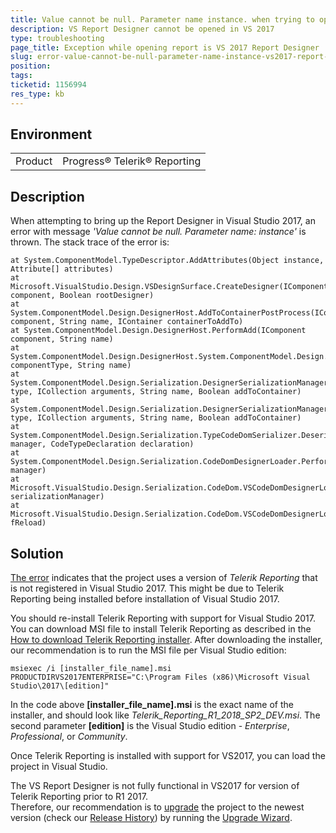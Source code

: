 ```yaml
---
title: Value cannot be null. Parameter name instance. when trying to open the Report Designer in Visual Studio 2017
description: VS Report Designer cannot be opened in VS 2017
type: troubleshooting
page_title: Exception while opening report is VS 2017 Report Designer
slug: error-value-cannot-be-null-parameter-name-instance-vs2017-report-designer
position: 
tags: 
ticketid: 1156994
res_type: kb
---
```


## Environment
<table>
	<tr>
		<td>Product</td>
		<td>Progress® Telerik® Reporting</td>
	</tr>
</table>


## Description
When attempting to bring up the Report Designer in  Visual Studio 2017, an error with message _'Value cannot be null. Parameter name: instance'_ is thrown. The stack trace of the error is:
```
at System.ComponentModel.TypeDescriptor.AddAttributes(Object instance, Attribute[] attributes)
at Microsoft.VisualStudio.Design.VSDesignSurface.CreateDesigner(IComponent component, Boolean rootDesigner)
at System.ComponentModel.Design.DesignerHost.AddToContainerPostProcess(IComponent component, String name, IContainer containerToAddTo)
at System.ComponentModel.Design.DesignerHost.PerformAdd(IComponent component, String name)
at System.ComponentModel.Design.DesignerHost.System.ComponentModel.Design.IDesignerHost.CreateComponent(Type componentType, String name)
at System.ComponentModel.Design.Serialization.DesignerSerializationManager.CreateInstance(Type type, ICollection arguments, String name, Boolean addToContainer)
at System.ComponentModel.Design.Serialization.DesignerSerializationManager.System.ComponentModel.Design.Serialization.IDesignerSerializationManager.CreateInstance(Type type, ICollection arguments, String name, Boolean addToContainer)
at System.ComponentModel.Design.Serialization.TypeCodeDomSerializer.Deserialize(IDesignerSerializationManager manager, CodeTypeDeclaration declaration)
at System.ComponentModel.Design.Serialization.CodeDomDesignerLoader.PerformLoad(IDesignerSerializationManager manager)
at Microsoft.VisualStudio.Design.Serialization.CodeDom.VSCodeDomDesignerLoader.PerformLoad(IDesignerSerializationManager serializationManager)
at Microsoft.VisualStudio.Design.Serialization.CodeDom.VSCodeDomDesignerLoader.DeferredLoadHandler.Microsoft.VisualStudio.TextManager.Interop.IVsTextBufferDataEvents.OnLoadCompleted(Int32 fReload)
```


## Solution
[The error](../troubleshooting-upgrading#report-cannot-be-built-and-opened-in-visual-studio-report-designer) indicates that the project uses a version of _Telerik Reporting_ that is not registered in Visual Studio 2017\. This might be due to Telerik Reporting being installed before installation of Visual Studio 2017.

You should re-install Telerik Reporting with support for Visual Studio 2017.
You can download MSI file to install Telerik Reporting as described in the [How to download Telerik Reporting installer](../installation-installing-from-msi#how-to-download-telerik-reporting-installer).
After downloading the installer, our recommendation is to run the MSI file per Visual Studio edition:

```
msiexec /i [installer_file_name].msi PRODUCTDIRVS2017ENTERPRISE="C:\Program Files (x86)\Microsoft Visual Studio\2017\[edition]"
```

In the code above **[installer_file_name].msi** is the exact name of the installer, and should look like _Telerik_Reporting_R1_2018_SP2_DEV.msi_.
The second parameter **[edition]** is the Visual Studio edition - _Enterprise_, _Professional_, or _Community_.

Once Telerik Reporting is installed with support for VS2017, you can load the project in Visual Studio.  
  
The VS Report Designer is not fully functional in VS2017 for version of Telerik Reporting prior to R1 2017\.  
Therefore, our recommendation is to [upgrade](../installation-upgrading-newer-version) the project to the newest version (check our [Release History](https://www.telerik.com/support/whats-new/reporting/release-history)) by running the [Upgrade Wizard](../ui-upgrade-wizard).  

